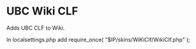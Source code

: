 UBC Wiki CLF
==========

Adds UBC CLF to Wiki.

In localsettings.php add require_once( "$IP/skins/WiKiClf/WikiClf.php" );
